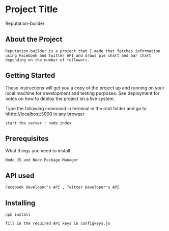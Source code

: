 # Project Title

Reputation-builder

## About the Project
```
Reputation-builder is a project that I made that fetches information using Facebook and Twitter API and draws pie chart and bar chart depending on the number of followers.
```

## Getting Started

These instructions will get you a copy of the project up and running on your local machine for development and testing purposes. See deployment for notes on how to deploy the project on a live system.

Type the following command in terminal in the root folder and go to hhttp://localhost:3000 in any browser
```
start the server : node index
```

## Prerequisites

What things you need to install

```
Node JS and Node Package Manager
```
## API used

```
Facebook Developer's API , Twitter Developer's API
```

## Installing


```
npm install

fill in the required API keys in configkeys.js
```

